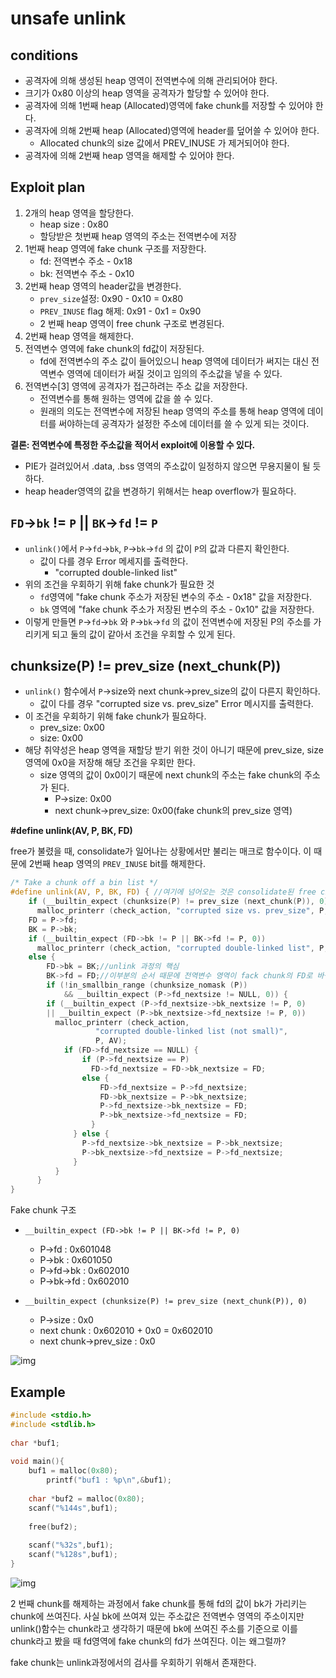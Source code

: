 # unsafe unlink

## conditions

* 공격자에 의해 생성된 heap 영역이 전역변수에 의해 관리되어야 한다.
* 크기가 0x80 이상의 heap 영역을 공격자가 할당할 수 있어야 한다.
* 공격자에 의해 1번째 heap (Allocated)영역에 fake chunk를 저장할 수 있어야 한다.
* 공격자에 의해 2번째 heap (Allocated)영역에 header를 덮어쓸 수 있어야 한다.
  * Allocated chunk의 size 값에서 PREV_INUSE 가 제거되어야 한다.
* 공격자에 의해 2번째 heap 영역을 해제할 수 있어야 한다.

## Exploit plan

1. 2개의 heap 영역을 할당한다.
   * heap size : 0x80
   * 할당받은 첫번째 heap 영역의 주소는 전역변수에 저장
2. 1번째 heap 영역에 fake chunk 구조를 저장한다.
   * fd: 전역변수 주소 - 0x18
   * bk: 전역변수 주소 - 0x10
3. 2번째 heap 영역의 header값을 변경한다.
   * `prev_size`설정: 0x90 - 0x10 = 0x80
   * `PREV_INUSE` flag 해제: 0x91 - 0x1 = 0x90
   * 2 번째 heap 영역이 free chunk 구조로 변경된다.
4. 2번째 heap 영역을 해제한다.
5. 전역변수 영역에 fake chunk의 fd값이 저장된다.
   * fd에 전역변수의 주소 값이 들어있으니 heap 영역에 데이터가 써지는 대신 전역변수 영역에 데이터가 써질 것이고 임의의 주소값을 넣을 수 있다.
6. 전역변수[3] 영역에 공격자가 접근하려는 주소 값을 저장한다.
   * 전역변수를 통해 원하는 영역에 값을 쓸 수 있다.
   * 원래의 의도는 전역변수에 저장된 heap 영역의 주소를 통해 heap 영역에 데이터를 써야하는데 공격자가 설정한 주소에 데이터를 쓸 수 있게 되는 것이다.

__결론: 전역변수에 특정한 주소값을 적어서 exploit에 이용할 수 있다.__

- PIE가 걸려있어서 .data, .bss 영역의 주소값이 일정하지 않으면 무용지물이 될 듯 하다.
- heap header영역의 값을 변경하기 위해서는 heap overflow가 필요하다.

## `FD`->`bk` != `P` || `BK`->`fd` != `P`

* `unlink()`에서 `P`->`fd`->`bk`, `P`->`bk`->`fd` 의 값이 `P`의 값과 다른지 확인한다.
  * 값이 다를 경우 Error 메세지를 출력한다.
    * "corrupted double-linked list"
* 위의 조건을 우회하기 위해 fake chunk가 필요한 것
  * `fd`영역에 "fake chunk 주소가 저장된 변수의 주소 - 0x18" 값을 저장한다.
  * `bk` 영역에 "fake chunk 주소가 저장된 변수의 주소 - 0x10" 값을 저장한다.
* 이렇게 만들면 `P`->`fd`->`bk` 와 `P`->`bk`->`fd` 의 값이 전역변수에 저장된 P의 주소를 가리키게 되고 둘의 값이 같아서 조건을 우회할 수 있게 된다.

## chunksize(P) != prev_size (next_chunk(P))

* `unlink()` 함수에서 `P`->size와 next chunk->prev_size의 값이 다른지 확인하다.
  * 값이 다를 경우 "corrupted size vs. prev_size" Error 메시지를 출력한다.
* 이 조건을 우회하기 위해 fake chunk가 필요하다.
  * prev_size: 0x00
  * size: 0x00
* 해당 취약성은 heap 영역을 재할당 받기 위한 것이 아니기 때문에 prev_size, size 영역에 0x0을 저장해 해당 조건을 우회만 한다.
  * size 영역의 값이 0x0이기 때문에 next chunk의 주소는 fake chunk의 주소가 된다.
    * P->size: 0x00
    * next chunk->prev_size: 0x00(fake chunk의 prev_size 영역)



__#define unlink(AV, P, BK, FD)__

free가 불렸을 때, consolidate가 일어나는 상황에서만 불리는 매크로 함수이다. 이 때문에 2번째 heap 영역의 `PREV_INUSE` bit를 해제한다.

```c
/* Take a chunk off a bin list */
#define unlink(AV, P, BK, FD) { //여기에 넘어오는 것은 consolidate된 free chunk의 주소 그러므로 fake chunk주소가 P로 들어온다. 실제로 free하는 것은 두 번째 heap 영역
    if (__builtin_expect (chunksize(P) != prev_size (next_chunk(P)), 0))      
      malloc_printerr (check_action, "corrupted size vs. prev_size", P, AV);  
    FD = P->fd;                                    
    BK = P->bk;                                    
    if (__builtin_expect (FD->bk != P || BK->fd != P, 0))           
      malloc_printerr (check_action, "corrupted double-linked list", P, AV);  
    else {                                    
        FD->bk = BK;//unlink 과정의 핵심
        BK->fd = FD;//이부분의 순서 때문에 전역변수 영역이 fack chunk의 FD로 바뀌는 것
        if (!in_smallbin_range (chunksize_nomask (P))                 
            && __builtin_expect (P->fd_nextsize != NULL, 0)) {             
        if (__builtin_expect (P->fd_nextsize->bk_nextsize != P, 0)          
        || __builtin_expect (P->bk_nextsize->fd_nextsize != P, 0))    
          malloc_printerr (check_action,                      
                   "corrupted double-linked list (not small)",    
                   P, AV);                        
            if (FD->fd_nextsize == NULL) {                     
                if (P->fd_nextsize == P)                   
                  FD->fd_nextsize = FD->bk_nextsize = FD;           
                else {                                
                    FD->fd_nextsize = P->fd_nextsize;               
                    FD->bk_nextsize = P->bk_nextsize;               
                    P->fd_nextsize->bk_nextsize = FD;               
                    P->bk_nextsize->fd_nextsize = FD;               
                  }                               
              } else {                                
                P->fd_nextsize->bk_nextsize = P->bk_nextsize;            
                P->bk_nextsize->fd_nextsize = P->fd_nextsize;            
              }                                   
          }                                   
      }                                       
}
```

Fake chunk 구조

- ```__builtin_expect (FD->bk != P || BK->fd != P, 0)```

  - P→fd : 0x601048
  - P→bk : 0x601050 
  - P→fd→bk : 0x602010
  - P→bk→fd : 0x602010

- ```__builtin_expect (chunksize(P) != prev_size (next_chunk(P)), 0)```

  - P→size : 0x0
  - next chunk : 0x602010 + 0x0 = 0x602010 
  - next chunk→prev_size : 0x0

![img](https://www.lazenca.net/download/attachments/1148137/1501816764236.jpg?version=1&modificationDate=1501849284607&api=v2)

## Example

```c
#include <stdio.h>
#include <stdlib.h>
 
char *buf1;
 
void main(){
    buf1 = malloc(0x80);
        printf("buf1 : %p\n",&buf1);
 
    char *buf2 = malloc(0x80);
    scanf("%144s",buf1);
 
    free(buf2);
     
    scanf("%32s",buf1);
    scanf("%128s",buf1);
}
```

![img](https://www.lazenca.net/download/attachments/1148137/1507706526486.jpg?version=1&modificationDate=1507738945749&api=v2)

2 번째 chunk를 해제하는 과정에서 fake chunk를 통해 fd의 값이 bk가 가리키는 chunk에 쓰여진다. 사실 bk에 쓰여져 있는 주소값은 전역변수 영역의 주소이지만 unlink()함수는 chunk라고 생각하기 때문에 bk에 쓰여진 주소를 기준으로 이를 chunk라고 봤을 때 fd영역에 fake chunk의 fd가 쓰여진다. 이는 왜그럴까?



fake chunk는 unlink과정에서의 검사를 우회하기 위해서 존재한다.